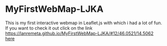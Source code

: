 # MyFirstWebMap-LJKA
This is my first interactive webmap in Leaflet.js with which i had a lot of fun.
If you want to check it out click on the link https://lanremeta.github.io/MyFirstWebMap-LJKA/#12/46.0521/14.5062 <a href="https://lanremeta.github.io/MyFirstWebMap-LJKA/#12/46.0521/14.5062">here</a>
